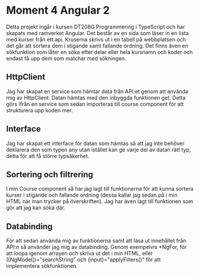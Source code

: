 # Moment 4 Angular 2
Detta projekt ingår i kursen DT208G Programmering i TypeScript och har skapats med ramverket Angular. Det består av en sida som läser in en lista med kurser från ett api. Kruserna skrivs ut i en tabell på webbplatsen och det går att sortera dem i stigande samt fallande ordning. Det finns även en sökfunktion som låter en söka efter delar eller hela kursnamn och koder och endast få upp dem som matchar med sökningen. 

## HttpClient
Jag har skapat en service som hämtar data från API:et genom att använda mig av HttpClient. Datan hämtas med den inbyggda funktionen get. Detta görs ifrån en service som sedan importeras till course component för att strukturera upp koden mer.

## Interface
Jag har skapat ett interface för datan som hämtas så att jag inte behöver deklarera den som typen any utan istället kan ge varje del av datan rätt typ, detta för att få större typsäkerhet.  

## Sortering och filtrering
I min Course component så har jag lagt till funktionerna för att kunna sortera kurser i stigande och fallande ordning (dessa kallar jag sedan på i min HTML när man trycker på överskriften). Jag har även lagt till funktionen som gör att jag kan söka där. 

## Databinding
För att sedan använda mig av funktionerna samt att läsa ut innehållet från API:n så använder jag mig av databinding. Genom exempelvis *NgFor, för att loopa igenom arrayen och skriva ut det i min HTML, eller ([NgModel])="searchString" och (input)="applyFilters()" för att implementera sökfunktionen.


